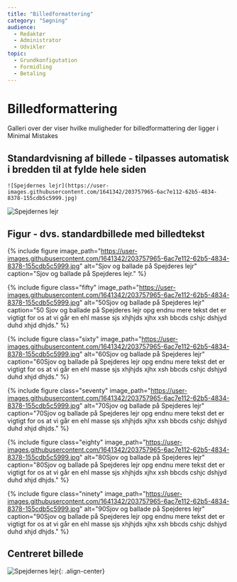 ```yaml
---
title: "Billedformattering"  
category: "Søgning"
audience:
  - Redaktør
  - Administrator
  - Udvikler
topic:
  - Grundkonfigutation
  - Formidling
  - Betaling
---
```


# Billedformattering
Galleri over der viser hvilke muligheder for billedformattering der ligger i Minimal Mistakes

## Standardvisning af billede - tilpasses automatisk i bredden til at fylde hele siden
`![Spejdernes lejr](https://user-images.githubusercontent.com/1641342/203757965-6ac7e112-62b5-4834-8378-155cdb5c5999.jpg)`

![Spejdernes lejr](https://user-images.githubusercontent.com/1641342/203757965-6ac7e112-62b5-4834-8378-155cdb5c5999.jpg)

## Figur - dvs. standardbillede med billedtekst

{% include figure 
image_path="https://user-images.githubusercontent.com/1641342/203757965-6ac7e112-62b5-4834-8378-155cdb5c5999.jpg" 
alt="Sjov og ballade på Spejderes lejr" 
caption="Sjov og ballade på Spejderes lejr." %}

{% include figure 
class="fifty" 
image_path="https://user-images.githubusercontent.com/1641342/203757965-6ac7e112-62b5-4834-8378-155cdb5c5999.jpg" 
alt="50Sjov og ballade på Spejderes lejr" 
caption="50 Sjov og ballade på Spejderes lejr opg endnu mere tekst det er vigtigt for os at vi går en ehl masse sjs xhjhjds xjhx xsh
bbcds cshjc dshjyd duhd xhjd dhjds." %}

{% include figure 
class="sixty" 
image_path="https://user-images.githubusercontent.com/1641342/203757965-6ac7e112-62b5-4834-8378-155cdb5c5999.jpg" 
alt="60Sjov og ballade på Spejderes lejr" 
caption="60Sjov og ballade på Spejderes lejr opg endnu mere tekst det er vigtigt for os at vi går en ehl masse sjs xhjhjds xjhx xsh
bbcds cshjc dshjyd duhd xhjd dhjds." %}

{% include figure 
class="seventy" 
image_path="https://user-images.githubusercontent.com/1641342/203757965-6ac7e112-62b5-4834-8378-155cdb5c5999.jpg" 
alt="70Sjov og ballade på Spejderes lejr" 
caption="70Sjov og ballade på Spejderes lejr opg endnu mere tekst det er vigtigt for os at vi går en ehl masse sjs xhjhjds xjhx xsh
bbcds cshjc dshjyd duhd xhjd dhjds." %}

{% include figure 
class="eighty" 
image_path="https://user-images.githubusercontent.com/1641342/203757965-6ac7e112-62b5-4834-8378-155cdb5c5999.jpg" 
alt="80Sjov og ballade på Spejderes lejr" 
caption="80Sjov og ballade på Spejderes lejr opg endnu mere tekst det er vigtigt for os at vi går en ehl masse sjs xhjhjds xjhx xsh
bbcds cshjc dshjyd duhd xhjd dhjds." %}

{% include figure 
class="ninety" 
image_path="https://user-images.githubusercontent.com/1641342/203757965-6ac7e112-62b5-4834-8378-155cdb5c5999.jpg" 
alt="90Sjov og ballade på Spejderes lejr" 
caption="90Sjov og ballade på Spejderes lejr opg endnu mere tekst det er vigtigt for os at vi går en ehl masse sjs xhjhjds xjhx xsh
bbcds cshjc dshjyd duhd xhjd dhjds." %}

## Centreret billede
![Spejdernes lejr](https://user-images.githubusercontent.com/1641342/203757965-6ac7e112-62b5-4834-8378-155cdb5c5999.jpg){: .align-center}

